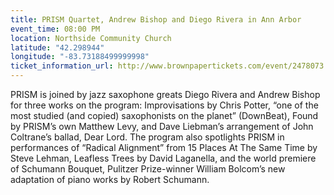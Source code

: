 ```yaml
---
title: PRISM Quartet, Andrew Bishop and Diego Rivera in Ann Arbor
event_time: 08:00 PM
location: Northside Community Church
latitude: "42.298944"
longitude: "-83.73188499999998"
ticket_information_url: http://www.brownpapertickets.com/event/2478073
---
```

PRISM is joined by jazz saxophone greats Diego Rivera and Andrew Bishop for three works on the program: Improvisations by Chris Potter, “one of the most studied (and copied) saxophonists on the planet” (DownBeat), Found by PRISM’s own Matthew Levy, and Dave Liebman’s arrangement of John Coltrane’s ballad, Dear Lord. The program also spotlights PRISM in performances of “Radical Alignment” from 15 Places At The Same Time by Steve Lehman, Leafless Trees by David Laganella, and the world premiere of Schumann Bouquet, Pulitzer Prize-winner William Bolcom’s new adaptation of piano works by Robert Schumann.